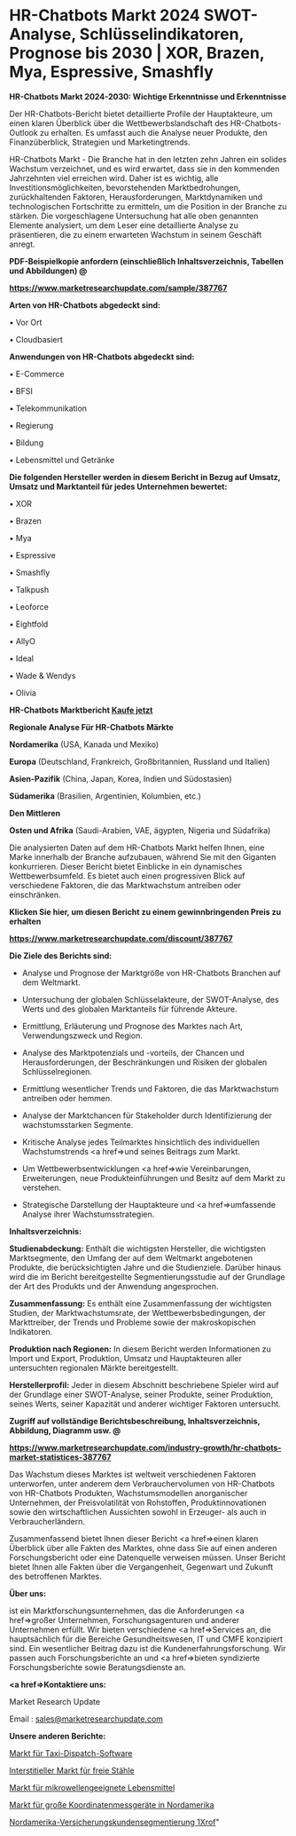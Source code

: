 # HR-Chatbots Markt 2024 SWOT-Analyse, Schlüsselindikatoren, Prognose bis 2030 | XOR, Brazen, Mya, Espressive, Smashfly

<strong>HR-Chatbots Markt 2024-2030: Wichtige Erkenntnisse und Erkenntnisse</strong>

Der HR-Chatbots-Bericht bietet detaillierte Profile der Hauptakteure, um einen klaren Überblick über die Wettbewerbslandschaft des HR-Chatbots-Outlook zu erhalten. Es umfasst auch die Analyse neuer Produkte, den Finanzüberblick, Strategien und Marketingtrends.

HR-Chatbots Markt - Die Branche hat in den letzten zehn Jahren ein solides Wachstum verzeichnet, und es wird erwartet, dass sie in den kommenden Jahrzehnten viel erreichen wird. Daher ist es wichtig, alle Investitionsmöglichkeiten, bevorstehenden Marktbedrohungen, zurückhaltenden Faktoren, Herausforderungen, Marktdynamiken und technologischen Fortschritte zu ermitteln, um die Position in der Branche zu stärken. Die vorgeschlagene Untersuchung hat alle oben genannten Elemente analysiert, um dem Leser eine detaillierte Analyse zu präsentieren, die zu einem erwarteten Wachstum in seinem Geschäft anregt.



<strong><b>PDF-Beispielkopie anfordern (einschließlich Inhaltsverzeichnis, Tabellen und Abbildungen) @ </b></strong>

<strong><a href=https://www.marketresearchupdate.com/sample/387767>

<strong>https://www.marketresearchupdate.com/sample/387767</u></a></strong></strong>



<strong>Arten von HR-Chatbots abgedeckt sind:</strong>

• Vor Ort

• Cloudbasiert



<strong>Anwendungen von HR-Chatbots abgedeckt sind:</strong>

• E-Commerce

• BFSI

• Telekommunikation

• Regierung

• Bildung

• Lebensmittel und Getränke



<strong>Die folgenden Hersteller werden in diesem Bericht in Bezug auf Umsatz, Umsatz und Marktanteil für jedes Unternehmen bewertet:</strong>

• XOR

• Brazen

• Mya

• Espressive

• Smashfly

• Talkpush

• Leoforce

• Eightfold

• AllyO

• Ideal

• Wade & Wendys

• Olivia



<strong>HR-Chatbots Marktbericht <a href=https://www.marketresearchupdate.com/buynow/387767>Kaufe jetzt</a></strong>



<strong>Regionale Analyse Für HR-Chatbots Märkte</strong>



<strong>Nordamerika</strong> (USA, Kanada und Mexiko)



<strong>Europa</strong> (Deutschland, Frankreich, Großbritannien, Russland und Italien)



<strong>Asien-Pazifik</strong> (China, Japan, Korea, Indien und Südostasien)



<strong>Südamerika</strong> (Brasilien, Argentinien, Kolumbien, etc.)



<strong>Den Mittleren</strong> 

<strong>Osten und Afrika</strong> (Saudi-Arabien, VAE, ägypten, Nigeria und Südafrika)

Die analysierten Daten auf dem HR-Chatbots Markt helfen Ihnen, eine Marke innerhalb der Branche aufzubauen, während Sie mit den Giganten konkurrieren. Dieser Bericht bietet Einblicke in ein dynamisches Wettbewerbsumfeld. Es bietet auch einen progressiven Blick auf verschiedene Faktoren, die das Marktwachstum antreiben oder einschränken.



<strong>Klicken Sie hier, um diesen Bericht zu einem gewinnbringenden Preis zu erhalten
</strong>

<strong><a href=https://www.marketresearchupdate.com/discount/387767>https://www.marketresearchupdate.com/discount/387767</b></u></strong></a>



<strong>Die Ziele des Berichts sind:</strong>

- Analyse und Prognose der Marktgröße von HR-Chatbots Branchen auf dem Weltmarkt.

- Untersuchung der globalen Schlüsselakteure, der SWOT-Analyse, des Werts und des globalen Marktanteils für führende Akteure.

- Ermittlung, Erläuterung und Prognose des Marktes nach Art, Verwendungszweck und Region.

- Analyse des Marktpotenzials und -vorteils, der Chancen und Herausforderungen, der Beschränkungen und Risiken der globalen Schlüsselregionen.

- Ermittlung wesentlicher Trends und Faktoren, die das Marktwachstum antreiben oder hemmen.

- Analyse der Marktchancen für Stakeholder durch Identifizierung der wachstumsstarken Segmente.

- Kritische Analyse jedes Teilmarktes hinsichtlich des individuellen Wachstumstrends <a href=>und</a> seines Beitrags zum Markt.

- Um Wettbewerbsentwicklungen <a href=>wie</a> Vereinbarungen, Erweiterungen, neue Produkteinführungen und Besitz auf dem Markt zu verstehen.

- Strategische Darstellung der Hauptakteure und <a href=>umfas</a>sende Analyse ihrer Wachstumsstrategien.



<strong>Inhaltsverzeichnis:</strong>



<strong>Studienabdeckung:</strong> Enthält die wichtigsten Hersteller, die wichtigsten Marktsegmente, den Umfang der auf dem Weltmarkt angebotenen Produkte, die berücksichtigten Jahre und die Studienziele. Darüber hinaus wird die im Bericht bereitgestellte Segmentierungsstudie auf der Grundlage der Art des Produkts und der Anwendung angesprochen.



<strong>Zusammenfassung:</strong> Es enthält eine Zusammenfassung der wichtigsten Studien, der Marktwachstumsrate, der Wettbewerbsbedingungen, der Markttreiber, der Trends und Probleme sowie der makroskopischen Indikatoren.



<strong>Produktion nach Regionen:</strong> In diesem Bericht werden Informationen zu Import und Export, Produktion, Umsatz und Hauptakteuren aller untersuchten regionalen Märkte bereitgestellt.



<strong>Herstellerprofil:</strong> Jeder in diesem Abschnitt beschriebene Spieler wird auf der Grundlage einer SWOT-Analyse, seiner Produkte, seiner Produktion, seines Werts, seiner Kapazität und anderer wichtiger Faktoren untersucht.



<strong><b>Zugriff auf vollständige Berichtsbeschreibung, Inhaltsverzeichnis, Abbildung, Diagramm usw. @ </b></strong>

<strong><a href=https://www.marketresearchupdate.com/industry-growth/hr-chatbots-market-statistices-387767>https://www.marketresearchupdate.com/industry-growth/hr-chatbots-market-statistices-387767</a></strong>

Das Wachstum dieses Marktes ist weltweit verschiedenen Faktoren unterworfen, unter anderem dem Verbrauchervolumen von HR-Chatbots von HR-Chatbots Produkten, Wachstumsmodellen anorganischer Unternehmen, der Preisvolatilität von Rohstoffen, Produktinnovationen sowie den wirtschaftlichen Aussichten sowohl in Erzeuger- als auch in Verbraucherländern.

Zusammenfassend bietet Ihnen dieser Bericht <a href=>einen</a> klaren Überblick über alle Fakten des Marktes, ohne dass Sie auf einen anderen Forschungsbericht oder eine Datenquelle verweisen müssen. Unser Bericht bietet Ihnen alle Fakten über die Vergangenheit, Gegenwart und Zukunft des betroffenen Marktes.



<strong>Über uns:</strong>

 ist ein Marktforschungsunternehmen, das die Anforderungen <a href=>großer</a> Unternehmen, Forschungsagenturen und anderer Unternehmen erfüllt. Wir bieten verschiedene <a href=>Services</a> an, die hauptsächlich für die Bereiche Gesundheitswesen, IT und CMFE konzipiert sind. Ein wesentlicher Beitrag dazu ist die Kundenerfahrungsforschung. Wir passen auch Forschungsberichte an und <a href=>bieten</a> syndizierte Forschungsberichte sowie Beratungsdienste an.



<strong><a href=>Kontaktiere uns:</a></strong>

Market Research Update

Email : sales@marketresearchupdate.com



<strong>Unsere anderen Berichte:</strong>

<a href=https://www.linkedin.com/pulse/taxi-dispatch-software-market-trends-2023-key>Markt für Taxi-Dispatch-Software</a>

<a href=https://www.linkedin.com/pulse/interstitial-free-steels-market-size-industry>Interstitieller Markt für freie Stähle</a>

<a href=https://www.linkedin.com/pulse/microwavable-foods-market-size-emerging-trends>Markt für mikrowellengeeignete Lebensmittel</a>

<a href=https://www.linkedin.com/pulse/north-america-large-coordinate-measuring-machines-market-1e>Markt für große Koordinatenmessgeräte in Nordamerika</a>

<a href=https://www.linkedin.com/pulse/north-america-insurance-customer-segmentation-1xrof/>Nordamerika-Versicherungskundensegmentierung 1Xrof</a>"
